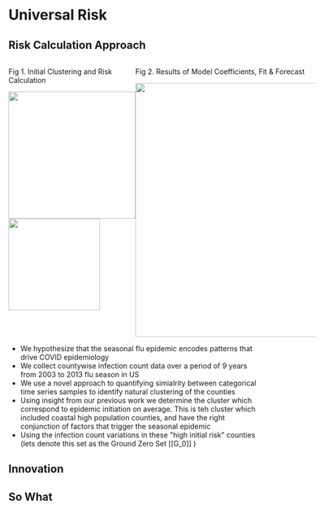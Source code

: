 # Universal Risk

##  Risk Calculation Approach
 <div style="width: 120%; overflow: hidden;">
 <div style="width: 250px; float: left;"> 
 <p> Fig 1. Initial Clustering and Risk Calculation</p>
 <img src="http://34.66.189.202:4567/uploads/urisk.png"  width="250"/>  
 <img src="http://34.66.189.202:4567/uploads/mc.png"  width="180"/>  
 </div>
    <div style="width: 500px; margin-left: 250px;">
     <p> Fig 2. Results of Model Coefficients, Fit & Forecast</p>
    <img src="http://34.66.189.202:4567/uploads/fig3.png" width="500"/> 
    </div>
</div>

+ We hypothesize that the seasonal flu epidemic encodes patterns that drive COVID epidemiology
+ We collect countywise infection count data over a period of 9 years from 2003 to 2013 flu season in US
+ We use a novel approach to quantifying simialrity between categorical time series samples to identify natural clustering of the counties
+ Using insight from our previous work we determine the cluster which correspond to epidemic initiation on average. This is teh cluster which included coastal high population  counties, and have the right conjunction of factors that trigger the seasonal epidemic
+ Using the infection count variations in these "high initial risk" counties (lets denote this set as the Ground Zero Set \[\[G_0\]\] )

## Innovation

## So What

